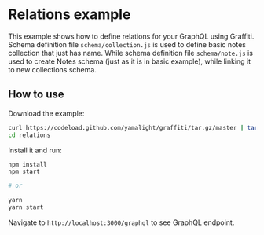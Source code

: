 # Relations example

This example shows how to define relations for your GraphQL using Graffiti.
Schema definition file `schema/collection.js` is used to define basic notes collection that just has name.
While schema definition file `schema/note.js` is used to create Notes schema (just as it is in basic example), while linking it to new collections schema.

## How to use

Download the example:

```bash
curl https://codeload.github.com/yamalight/graffiti/tar.gz/master | tar -xz --strip=2 graffiti-master/examples/relations
cd relations
```

Install it and run:

```bash
npm install
npm start

# or

yarn
yarn start
```

Navigate to `http://localhost:3000/graphql` to see GraphQL endpoint.
